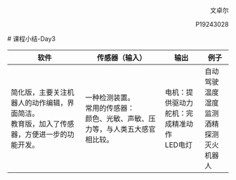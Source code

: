 ﻿<p align="right">文卓尔</p>
<p align="right">P19243028</p>
# 课程小结-Day3



| 软件                                                         | 传感器（输入）                                               | 输出                                              | 例子                                               |
| ------------------------------------------------------------ | ------------------------------------------------------------ | ------------------------------------------------- | -------------------------------------------------- |
| 简化版，主要关注机器人的动作编辑，界面简洁。<br>教育版，加入了传感器，方便进一步的功能开发。 | 一种检测装置。<br>常用的传感器：<br>颜色、光敏、声敏、压力等，与人类五大感官相比较。 | 电机：提供驱动力<br>舵机：完成精准动作<br>LED电灯 | 自动驾驶<br>温度湿度监测<br>酒精探测<br>灭火机器人 |


